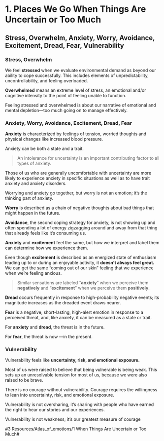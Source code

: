 # 1. Places We Go When Things Are Uncertain or Too Much
## Stress, Overwhelm, Anxiety, Worry, Avoidance, Excitement, Dread, Fear, Vulnerability

### Stress, Overwhelm
We feel **stressed** when we evaluate environmental demand as beyond our ability to cope successfully. This includes elements of unpredictability, uncontrollability, and feeling overloaded. 

**Overwhelmed** means an extreme level of stress, an emotional and/or cognitive intensity to the point of feeling unable to function. 

Feeling stressed and overwhelmed is about our narrative of emotional and mental depletion—too much going on to manage effectively. 

### Anxiety, Worry, Avoidance, Excitement, Dread, Fear
**Anxiety** is characterized by feelings of tension, worried thoughts and physical changes like increased blood pressure.

Anxiety can be both a state and a trait.

> An intolerance for uncertainty is an important contributing factor to all types of anxiety. 

Those of us who are generally uncomfortable with uncertainty are more likely to experience anxiety in specific situations as well as to have trait anxiety and anxiety disorders. 

Worrying and anxiety go together, but worry is not an emotion; it’s the thinking part of anxiety. 

**Worry** is described as a chain of negative thoughts about bad things that might happen in the future. 

**Avoidance**, the second coping strategy for anxiety, is not showing up and often spending a lot of energy zigzagging around and away from that thing that already feels like it’s consuming us. 

**Anxiety** and **excitement** feel the same, but how we interpret and label them can determine how we experience them. 

Even though **excitement** is described as an energized state of enthusiasm leading up to or during an enjoyable activity, it **doesn’t always feel great.** We can get the same “coming out of our skin” feeling that we experience when we’re feeling anxious. 

> Similar sensations are labeled “**anxiety**” when we perceive them **negatively** and “**excitement**” when we perceive them **positively**. 

**Dread** occurs frequently in response to high-probability negative events; its magnitude increases as the dreaded event draws nearer. 

**Fear** is a negative, short-lasting, high-alert emotion in response to a perceived threat, and, like anxiety, it can be measured as a state or trait. 

For **anxiety** and **dread**, the threat is in the future. 

For **fear**, the threat is now —in the present. 

### Vulnerability
Vulnerability feels like **uncertainty, risk, and emotional exposure.** 

Most of us were raised to believe that being vulnerable is being weak. This sets up an unresolvable tension for most of us, because we were also raised to be brave. 

There is no courage without vulnerability. Courage requires the willingness to lean into uncertainty, risk, and emotional exposure. 

Vulnerability is not oversharing, it’s sharing with people who have earned the right to hear our stories and our experiences. 

Vulnerability is not weakness; it’s our greatest measure of courage 

#3 Resources/Atlas_of_emotions/1 When Things Are Uncertain or Too Much#